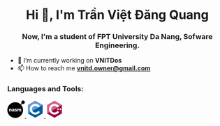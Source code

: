 <h1 align="center">Hi 👋, I'm Trần Việt Đăng Quang</h1>
<h3 align="center">Now, I'm a student of FPT University Da Nang, Sofware Engineering.</h3>

- 🔭 I’m currently working on **VNITDos**
- 📫 How to reach me **vnitd.owner@gmail.com**

<h3 align="left">Languages and Tools:</h3>
<p align="left">
  <a href="https://www.tutorialspoint.com/assembly_programming" target="_blank" rel="noreferrer">
    <img src="https://raw.githubusercontent.com/vnitd/vnitd/main/NASM.svg" alt="asm" width="40" height="40"/>
  </a>
  <a href="https://www.tutorialspoint.com/cprogramming" target="_blank" rel="noreferrer">
    <img src="https://raw.githubusercontent.com/devicons/devicon/master/icons/c/c-original.svg" alt="c" width="40" height="40"/>
  </a>
  <a href="https://www.tutorialspoint.com/cplusplus" target="_blank" rel="noreferrer">
    <img src="https://raw.githubusercontent.com/devicons/devicon/master/icons/cplusplus/cplusplus-original.svg" alt="cplusplus" width="40" height="40"/>
  </a>
</p>
